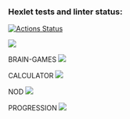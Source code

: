 ### Hexlet tests and linter status:
[![Actions Status](https://github.com/Vell1ngton/python-project-49/actions/workflows/hexlet-check.yml/badge.svg)](https://github.com/Vell1ngton/python-project-49/actions)

<a href="https://codeclimate.com/github/Vell1ngton/python-project-49/maintainability"><img src="https://api.codeclimate.com/v1/badges/e3a6cd70fd0c680762bf/maintainability" /></a>

BRAIN-GAMES
<a href="https://asciinema.org/a/9kUIhcCkeNYgnZ14LeHZnIVso" target="_blank"><img src="https://asciinema.org/a/9kUIhcCkeNYgnZ14LeHZnIVso.svg" /></a>

CALCULATOR
<a href="https://asciinema.org/a/SZHHBpl1ww64LdjFVezmS56w2" target="_blank"><img src="https://asciinema.org/a/SZHHBpl1ww64LdjFVezmS56w2.svg" /></a>

NOD
<a href="https://asciinema.org/a/AL7N0KvzVpcQGNR2L6vlkbjWw" target="_blank"><img src="https://asciinema.org/a/AL7N0KvzVpcQGNR2L6vlkbjWw.svg" /></a>

PROGRESSION
<a href="https://asciinema.org/a/XseAL1sq3ATHIQGba6mQIDxLc" target="_blank"><img src="https://asciinema.org/a/XseAL1sq3ATHIQGba6mQIDxLc.svg" /></a>